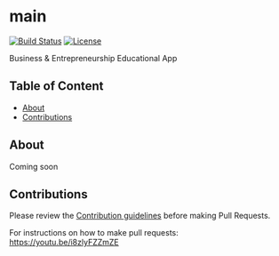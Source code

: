 main
==================================================

[![Build Status](https://travis-ci.org/galletti94/main.svg?branch=master)](https://travis-ci.org/galletti94/main)
[![License](https://img.shields.io/badge/License-BSD%203--Clause-blue.svg)](https://opensource.org/licenses/BSD-3-Clause)

Business &amp; Entrepreneurship Educational App

## Table of Content

* [About](#About)
* [Contributions](#Contributions)

## About

Coming soon

## Contributions

Please review the [Contribution guidelines](https://github.com/galletti94/main/tree/master/CONTRIB/README.md) before making Pull Requests.

For instructions on how to make pull requests: https://youtu.be/i8zlyFZZmZE
